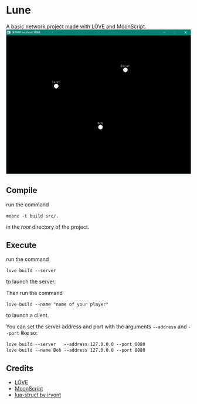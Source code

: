 # Lune

A basic network project made with LÖVE and MoonScript.
![Screenshot](screenshot.png)

## Compile

run the command
```
moonc -t build src/.
```
in the *root* directory of the project.

## Execute

run the command
```
love build --server
```
to launch the server.

Then run the command
```
love build --name "name of your player"
```
to launch a client.

You can set the server address and port with the arguments `--address` and `--port` like so:
```
love build --server   --address 127.0.0.0 --port 8080
love build --name Bob --address 127.0.0.0 --port 8080
```

## Credits
* [LÖVE](https://love2d.org/)
* [MoonScript](http://moonscript.org/)
* [lua-struct by iryont](https://github.com/iryont/lua-struct)


<!-- UDP size limit : 576 -->
<!-- https://stackoverflow.com/questions/1098897/what-is-the-largest-safe-udp-packet-size-on-the-internet -->
